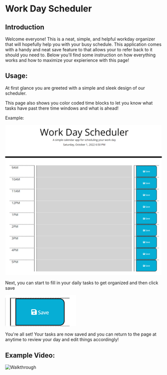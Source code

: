 # Work Day Scheduler

## Introduction

Welcome everyone! This is a neat, simple, and helpful workday organizer that will hopefully help you with your busy schedule.
This application comes with a handy and neat save feature to that allows your to refer back to it should you need to.
Below you'll find some instruction on how everything works and how to maximize your expierience with this page!

## Usage:

At first glance you are greeted with a simple and sleek design of our scheduler.

This page also shows you color coded time blocks to let you know what tasks have past there time windows and what is ahead!

Example:

![Homepage](/assets/Images/Homepage.PNG)

Next, you can start to fill in your daily tasks to get organized and then click save

![Save-button](/assets/Images/Save%20BTN.png)

You're all set! Your tasks are now saved and you can return to the page at anytime to review your day and edit things accordingly!

## Example Video:

![Walkthrough](https://app.castify.com/view/643dc0ff-240d-4559git-b377-34f3009a846c)
